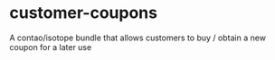# customer-coupons
A contao/isotope bundle that allows customers to buy / obtain a new coupon for a later use

